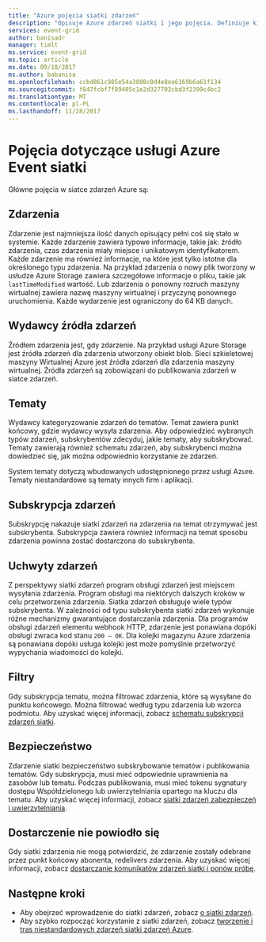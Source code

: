 ```yaml
---
title: "Azure pojęcia siatki zdarzeń"
description: "Opisuje Azure zdarzeń siatki i jego pojęcia. Definiuje kilka najważniejszych składników zdarzeń siatki."
services: event-grid
author: banisadr
manager: timlt
ms.service: event-grid
ms.topic: article
ms.date: 09/18/2017
ms.author: babanisa
ms.openlocfilehash: ccbd861c985e54a3808c0d4e8ea6169b6a61f134
ms.sourcegitcommit: f847fcbf7f89405c1e2d327702cbd3f2399c4bc2
ms.translationtype: MT
ms.contentlocale: pl-PL
ms.lasthandoff: 11/28/2017
---
```

# <a name="concepts-in-azure-event-grid"></a>Pojęcia dotyczące usługi Azure Event siatki

Główne pojęcia w siatce zdarzeń Azure są:

## <a name="events"></a>Zdarzenia

Zdarzenie jest najmniejsza ilość danych opisujący pełni coś się stało w systemie.  Każde zdarzenie zawiera typowe informacje, takie jak: źródło zdarzenia, czas zdarzenia miały miejsce i unikatowym identyfikatorem.  Każde zdarzenie ma również informacje, na które jest tylko istotne dla określonego typu zdarzenia. Na przykład zdarzenia o nowy plik tworzony w usłudze Azure Storage zawiera szczegółowe informacje o pliku, takie jak `lastTimeModified` wartość. Lub zdarzenia o ponowny rozruch maszyny wirtualnej zawiera nazwę maszyny wirtualnej i przyczynę ponownego uruchomienia. Każde wydarzenie jest ograniczony do 64 KB danych.

## <a name="event-sourcespublishers"></a>Wydawcy źródła zdarzeń

Źródłem zdarzenia jest, gdy zdarzenie. Na przykład usługi Azure Storage jest źródła zdarzeń dla zdarzenia utworzony obiekt blob. Sieci szkieletowej maszyny Wirtualnej Azure jest źródła zdarzeń dla zdarzenia maszyny wirtualnej. Źródła zdarzeń są zobowiązani do publikowania zdarzeń w siatce zdarzeń.

## <a name="topics"></a>Tematy

Wydawcy kategoryzowanie zdarzeń do tematów. Temat zawiera punkt końcowy, gdzie wydawcy wysyła zdarzenia. Aby odpowiedzieć wybranych typów zdarzeń, subskrybentów zdecyduj, jakie tematy, aby subskrybować. Tematy zawierają również schematu zdarzeń, aby subskrybenci można dowiedzieć się, jak można odpowiednio korzystanie ze zdarzeń.

System tematy dotyczą wbudowanych udostępnionego przez usługi Azure. Tematy niestandardowe są tematy innych firm i aplikacji.

## <a name="event-subscriptions"></a>Subskrypcja zdarzeń

Subskrypcję nakazuje siatki zdarzeń na zdarzenia na temat otrzymywać jest subskrybenta.  Subskrypcja zawiera również informacji na temat sposobu zdarzenia powinna zostać dostarczona do subskrybenta.

## <a name="event-handlers"></a>Uchwyty zdarzeń

Z perspektywy siatki zdarzeń program obsługi zdarzeń jest miejscem wysyłania zdarzenia. Program obsługi ma niektórych dalszych kroków w celu przetworzenia zdarzenia.  Siatka zdarzeń obsługuje wiele typów subskrybenta. W zależności od typu subskrybenta siatki zdarzeń wykonuje różne mechanizmy gwarantujące dostarczania zdarzenia.  Dla programów obsługi zdarzeń elementu webhook HTTP, zdarzenie jest ponawiana dopóki obsługi zwraca kod stanu `200 – OK`. Dla kolejki magazynu Azure zdarzenia są ponawiana dopóki usługa kolejki jest może pomyślnie przetworzyć wypychania wiadomości do kolejki.

## <a name="filters"></a>Filtry

Gdy subskrypcja tematu, można filtrować zdarzenia, które są wysyłane do punktu końcowego. Można filtrować według typu zdarzenia lub wzorca podmiotu. Aby uzyskać więcej informacji, zobacz [schematu subskrypcji zdarzeń siatki](subscription-creation-schema.md).

## <a name="security"></a>Bezpieczeństwo

Zdarzenie siatki bezpieczeństwo subskrybowanie tematów i publikowania tematów. Gdy subskrypcja, musi mieć odpowiednie uprawnienia na zasobów lub tematu. Podczas publikowania, musi mieć tokenu sygnatury dostępu Współdzielonego lub uwierzytelniania opartego na kluczu dla tematu. Aby uzyskać więcej informacji, zobacz [siatki zdarzeń zabezpieczeń i uwierzytelniania](security-authentication.md).

## <a name="failed-delivery"></a>Dostarczenie nie powiodło się

Gdy siatki zdarzenia nie mogą potwierdzić, że zdarzenie zostały odebrane przez punkt końcowy abonenta, redelivers zdarzenia. Aby uzyskać więcej informacji, zobacz [dostarczanie komunikatów zdarzeń siatki i ponów próbę](delivery-and-retry.md).

## <a name="next-steps"></a>Następne kroki

* Aby obejrzeć wprowadzenie do siatki zdarzeń, zobacz [o siatki zdarzeń](overview.md).
* Aby szybko rozpocząć korzystanie z siatki zdarzeń, zobacz [tworzenie i tras niestandardowych zdarzeń siatki zdarzeń Azure](custom-event-quickstart.md).
